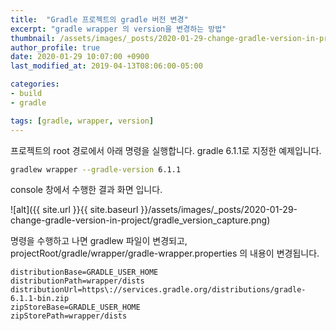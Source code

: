```yaml
---
title:  "Gradle 프로젝트의 gradle 버전 변경"
excerpt: "gradle wrapper 의 version을 변경하는 방법"
thumbnail: /assets/images/_posts/2020-01-29-change-gradle-version-in-project/gradle_version_capture.png
author_profile: true
date: 2020-01-29 10:07:00 +0900
last_modified_at: 2019-04-13T08:06:00-05:00

categories:
- build
- gradle

tags: [gradle, wrapper, version]
---
```


프로젝트의 root 경로에서 아래 명령을 실행합니다. gradle 6.1.1로 지정한 예제입니다.

```bash
gradlew wrapper --gradle-version 6.1.1
```

console 창에서 수행한 결과 화면 입니다.

![alt]({{ site.url }}{{ site.baseurl }}/assets/images/_posts/2020-01-29-change-gradle-version-in-project/gradle_version_capture.png)

명령을 수행하고 나면 gradlew 파일이 변경되고, projectRoot/gradle/wrapper/gradle-wrapper.properties 의 내용이 변경됩니다.

```properties
distributionBase=GRADLE_USER_HOME
distributionPath=wrapper/dists 
distributionUrl=https\://services.gradle.org/distributions/gradle-6.1.1-bin.zip 
zipStoreBase=GRADLE_USER_HOME
zipStorePath=wrapper/dists
```

